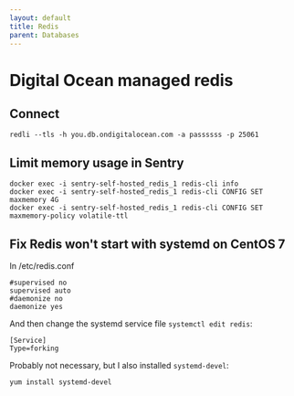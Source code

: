 ```yaml
---
layout: default
title: Redis
parent: Databases
---
```


# Digital Ocean managed redis

## Connect

```
redli --tls -h you.db.ondigitalocean.com -a passssss -p 25061
```

## Limit memory usage in Sentry

```
docker exec -i sentry-self-hosted_redis_1 redis-cli info
docker exec -i sentry-self-hosted_redis_1 redis-cli CONFIG SET maxmemory 4G
docker exec -i sentry-self-hosted_redis_1 redis-cli CONFIG SET maxmemory-policy volatile-ttl
```

## Fix Redis won't start with systemd on CentOS 7

In /etc/redis.conf

```
#supervised no
supervised auto
#daemonize no
daemonize yes
```

And then change the systemd service file `systemctl edit redis`:

```
[Service]
Type=forking
```

Probably not necessary, but I also installed `systemd-devel`:

```bash
yum install systemd-devel
```
